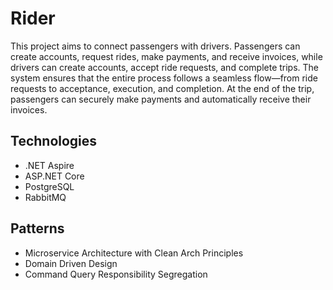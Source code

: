 # Rider

This project aims to connect passengers with drivers. Passengers can create accounts, request rides, make payments, and receive invoices, while drivers can create accounts, accept ride requests, and complete trips. The system ensures that the entire process follows a seamless flow—from ride requests to acceptance, execution, and completion. At the end of the trip, passengers can securely make payments and automatically receive their invoices.

## Technologies

- .NET Aspire
- ASP.NET Core
- PostgreSQL
- RabbitMQ

## Patterns

- Microservice Architecture with Clean Arch Principles
- Domain Driven Design
- Command Query Responsibility Segregation
